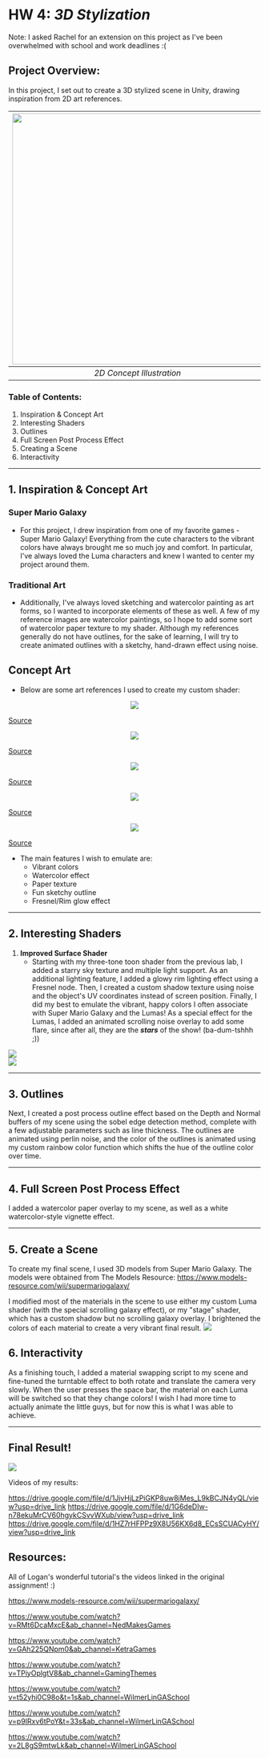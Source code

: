 # HW 4: *3D Stylization*

Note: I asked Rachel for an extension on this project as I've been overwhelmed with school and work deadlines :(

## Project Overview:
In this project, I set out to create a 3D stylized scene in Unity, drawing inspiration from 2D art references.

| <img width="500px" src=Images/1.jpeg>  | <img width="500px" src=Recordings/result.png> |
|:--:|:--:|
| *2D Concept Illustration* | *3D Stylized Scene in Unity* |
### Table of Contents:
1. Inspiration & Concept Art
2. Interesting Shaders
3. Outlines
4. Full Screen Post Process Effect
5. Creating a Scene
6. Interactivity

---

## 1. Inspiration & Concept Art

### Super Mario Galaxy
- For this project, I drew inspiration from one of my favorite games - Super Mario Galaxy! Everything from the cute characters to the vibrant colors have always brought me so much joy and comfort. In particular, I've always loved the Luma characters and knew I wanted to center my project around them.
### Traditional Art
- Additionally, I've always loved sketching and watercolor painting as art forms, so I wanted to incorporate elements of these as well. A few of my reference images are watercolor paintings, so I hope to add some sort of watercolor paper texture to my shader. Although my references generally do not have outlines, for the sake of learning, I will try to create animated outlines with a sketchy, hand-drawn effect using noise.

## Concept Art
- Below are some art references I used to create my custom shader:

<p style="text-align: center"><img src="Images/1.jpeg"></p

[Source](https://twitter.com/MedoriMie)

<p style="text-align: center"><img src="Images/2.jpeg"></p

[Source](https://www.reddit.com/r/SuperMarioGalaxy/comments/ul4jah/yoshi_and_luma_in_watercolour/)

<p style="text-align: center"><img src="Images/3.jpeg"></p

[Source](https://twitter.com/tobyjamessharp)

<p style="text-align: center"><img src="Images/4.jpeg"></p

[Source](https://itsdanfango.tumblr.com/)

<p style="text-align: center"><img src="Images/5.jpeg"></p

[Source](https://www.deviantart.com/yuzuhitsuji)

- The main features I wish to emulate are:
	+ Vibrant colors
	+ Watercolor effect
	+ Paper texture
	+ Fun sketchy outline
	+ Fresnel/Rim glow effect

---
## 2. Interesting Shaders

1. **Improved Surface Shader**
   - Starting with my three-tone toon shader from the previous lab, I added a starry sky texture and multiple light support. As an additional lighting feature, I added a glowy rim lighting effect using a Fresnel node. Then, I created a custom shadow texture using noise and the object's UV coordinates instead of screen position. Finally, I did my best to emulate the vibrant, happy colors I often associate with Super Mario Galaxy and the Lumas! As a special effect for the Lumas, I added an animated scrolling noise overlay to add some flare, since after all, they are the ***stars*** of the show! (ba-dum-tshhh ;))

![](Recordings/lab.png)</br>
![](Recordings/customshader.png)

---
## 3. Outlines

Next, I created a post process outline effect based on the Depth and Normal buffers of my scene using the sobel edge detection method, complete with a few adjustable parameters such as line thickness. The outlines are animated using perlin noise, and the color of the outlines is animated using my custom rainbow color function which shifts the hue of the outline color over time.

---
## 4. Full Screen Post Process Effect
I added a watercolor paper overlay to my scene, as well as a white watercolor-style vignette effect.

---
## 5. Create a Scene
To create my final scene, I used 3D models from Super Mario Galaxy. The models were obtained from The Models Resource:
https://www.models-resource.com/wii/supermariogalaxy/

I modified most of the materials in the scene to use either my custom Luma shader (with the special scrolling galaxy effect), or my "stage" shader, which has a custom shadow but no scrolling galaxy overlay. I brightened the colors of each material to create a very vibrant final result.
![](Recordings/novignette.png)

## 6. Interactivity
As a finishing touch, I added a material swapping script to my scene and fine-tuned the turntable effect to both rotate and translate the camera very slowly. When the user presses the space bar, the material on each Luma will be switched so that they change colors! I wish I had more time to actually animate the little guys, but for now this is what I was able to achieve.
 
---

## Final Result!
![](Recordings/result.png)

Videos of my results:

https://drive.google.com/file/d/1JjvHjLzPiGKP8uw8jMes_L9kBCJN4yQL/view?usp=drive_link
https://drive.google.com/file/d/1G6deDIw-n78ekuMrCV60hgykCSvvWXub/view?usp=drive_link
https://drive.google.com/file/d/1HZ7rHFPPz9X8U56KX6d8_ECsSCUACyHY/view?usp=drive_link

## Resources:

All of Logan's wonderful tutorial's the videos linked in the original assignment! :)

https://www.models-resource.com/wii/supermariogalaxy/

https://www.youtube.com/watch?v=RMt6DcaMxcE&ab_channel=NedMakesGames

https://www.youtube.com/watch?v=GAh225QNpm0&ab_channel=KetraGames

https://www.youtube.com/watch?v=TPiyOplgtV8&ab_channel=GamingThemes

https://www.youtube.com/watch?v=t52yhi0C98o&t=1s&ab_channel=WilmerLinGASchool

https://www.youtube.com/watch?v=p9IRxv6tPoY&t=33s&ab_channel=WilmerLinGASchool

https://www.youtube.com/watch?v=2L8gS9mtwLk&ab_channel=WilmerLinGASchool
